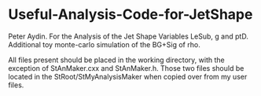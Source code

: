 # Useful-Analysis-Code-for-JetShape
Peter Aydin. For the Analysis of the Jet Shape Variables LeSub, g and ptD. Additional toy monte-carlo simulation of the BG+Sig of rho.

All files present should be placed in the working directory, with the exception of StAnMaker.cxx and StAnMaker.h.
Those two files should be located in the StRoot/StMyAnalysisMaker when copied over from my user files.
